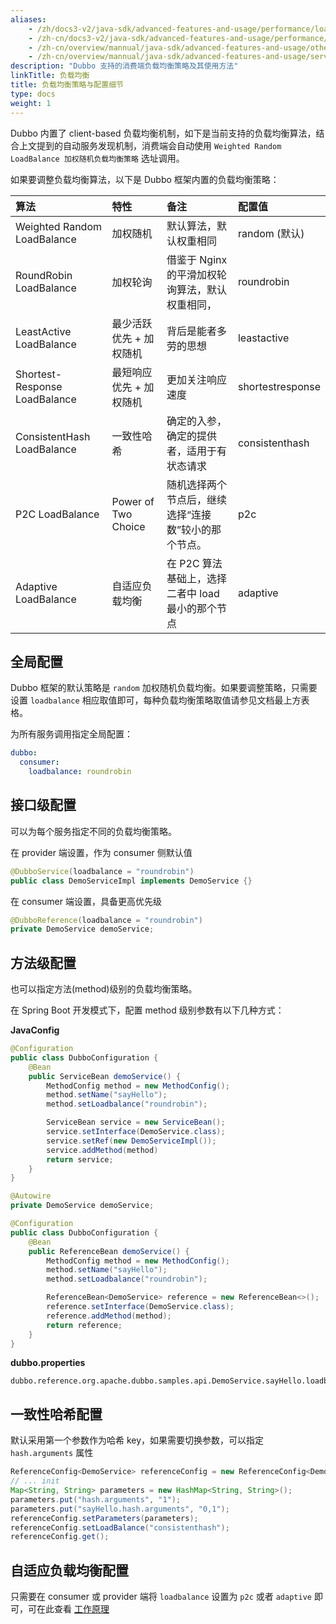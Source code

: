 ```yaml
---
aliases:
    - /zh/docs3-v2/java-sdk/advanced-features-and-usage/performance/loadbalance/
    - /zh-cn/docs3-v2/java-sdk/advanced-features-and-usage/performance/loadbalance/
    - /zh-cn/overview/mannual/java-sdk/advanced-features-and-usage/others/graceful-shutdown/
    - /zh-cn/overview/mannual/java-sdk/advanced-features-and-usage/service/consistent-hash/
description: "Dubbo 支持的消费端负载均衡策略及其使用方法"
linkTitle: 负载均衡
title: 负载均衡策略与配置细节
type: docs
weight: 1
---
```


Dubbo 内置了 client-based 负载均衡机制，如下是当前支持的负载均衡算法，结合上文提到的自动服务发现机制，消费端会自动使用 `Weighted Random LoadBalance 加权随机负载均衡策略` 选址调用。

如果要调整负载均衡算法，以下是 Dubbo 框架内置的负载均衡策略：

| 算法                        | 特性                    | 备注                                            | 配置值                                             |
| :-------------------------- | :---------------------- | :---------------------------------------------- | :---------------------------------------------- |
| Weighted Random LoadBalance           | 加权随机                | 默认算法，默认权重相同              | random (默认) |
| RoundRobin LoadBalance       | 加权轮询                | 借鉴于 Nginx 的平滑加权轮询算法，默认权重相同， | roundrobin |
| LeastActive LoadBalance      | 最少活跃优先 + 加权随机 | 背后是能者多劳的思想                           | leastactive |
| Shortest-Response LoadBalance | 最短响应优先 + 加权随机 | 更加关注响应速度                             | shortestresponse |
| ConsistentHash LoadBalance   | 一致性哈希             | 确定的入参，确定的提供者，适用于有状态请求        | consistenthash |
| P2C LoadBalance   | Power of Two Choice    | 随机选择两个节点后，继续选择“连接数”较小的那个节点。         | p2c |
| Adaptive LoadBalance   | 自适应负载均衡       | 在 P2C 算法基础上，选择二者中 load 最小的那个节点         | adaptive |

## 全局配置
Dubbo 框架的默认策略是 `random` 加权随机负载均衡。如果要调整策略，只需要设置 `loadbalance` 相应取值即可，每种负载均衡策略取值请参见文档最上方表格。

为所有服务调用指定全局配置：
```yaml
dubbo:
  consumer:
    loadbalance: roundrobin
```

## 接口级配置
可以为每个服务指定不同的负载均衡策略。

在 provider 端设置，作为 consumer 侧默认值
```java
@DubboService(loadbalance = "roundrobin")
public class DemoServiceImpl implements DemoService {}
```

在 consumer 端设置，具备更高优先级
```java
@DubboReference(loadbalance = "roundrobin")
private DemoService demoService;
```

## 方法级配置
也可以指定方法(method)级别的负载均衡策略。

在 Spring Boot 开发模式下，配置 method 级别参数有以下几种方式：

**JavaConfig**
```java
@Configuration
public class DubboConfiguration {
    @Bean
    public ServiceBean demoService() {
    	MethodConfig method = new MethodConfig();
		method.setName("sayHello");
		method.setLoadbalance("roundrobin");

        ServiceBean service = new ServiceBean();
        service.setInterface(DemoService.class);
        service.setRef(new DemoServiceImpl());
        service.addMethod(method)
        return service;
    }
}
```

```java
@Autowire
private DemoService demoService;

@Configuration
public class DubboConfiguration {
    @Bean
    public ReferenceBean demoService() {
    	MethodConfig method = new MethodConfig();
		method.setName("sayHello");
		method.setLoadbalance("roundrobin");

        ReferenceBean<DemoService> reference = new ReferenceBean<>();
		reference.setInterface(DemoService.class);
		reference.addMethod(method);
        return reference;
    }
}
```

**dubbo.properties**
```properties
dubbo.reference.org.apache.dubbo.samples.api.DemoService.sayHello.loadbalance=roundrobin
```

## 一致性哈希配置

默认采用第一个参数作为哈希 key，如果需要切换参数，可以指定 `hash.arguments` 属性

```java
ReferenceConfig<DemoService> referenceConfig = new ReferenceConfig<DemoService>();
// ... init
Map<String, String> parameters = new HashMap<String, String>();
parameters.put("hash.arguments", "1");
parameters.put("sayHello.hash.arguments", "0,1");
referenceConfig.setParameters(parameters);
referenceConfig.setLoadBalance("consistenthash");
referenceConfig.get();
```

## 自适应负载均衡配置

只需要在 consumer 或 provider 端将 `loadbalance` 设置为 `p2c` 或者 `adaptive` 即可，可在此查看 [工作原理](/zh-cn/overview/reference/proposals/heuristic-flow-control)
